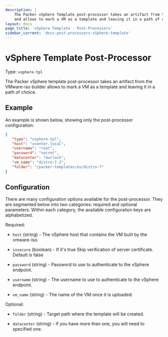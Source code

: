 ```yaml
---
description: |
    The Packer vSphere Template post-processor takes an artifact from the VMware-iso builder -**only if remote ESXI is chosen**-
    and allows to mark a VM as a template and leaving it in a path of choice. 
layout: docs
page_title: 'vSphere Template - Post-Processors'
sidebar_current: 'docs-post-processors-vSphere-template'
---
```


# vSphere Template Post-Processor

Type: `vsphere-tpl`

The Packer vSphere template post-processor takes an artifact from the VMware-iso builder
allows to mark a VM as a template and leaving it in a path of choice.

## Example

An example is shown below, showing only the post-processor configuration:

``` json
{  
   "type": "vsphere-tpl",
   "host": "vcenter.local",
   "username": "root",
   "password": "secret",
   "datacenter": "murlock",
   "vm_name": "distro-7.3",
   "folder": "/packer-templates/os/distro-7"
}
```

## Configuration

There are many configuration options available for the post-processor. They are
segmented below into two categories: required and optional parameters. Within
each category, the available configuration keys are alphabetized.

Required:

-   `host` (string) - The vSphere host that contains the VM built by the vmware-iso.
    
-   `insecure` (boolean) - If it's true Skip verification of server certificate. 
    Default is false    

-   `password` (string) - Password to use to authenticate to the
    vSphere endpoint.

-   `username` (string) - The username to use to authenticate to the
    vSphere endpoint.

-   `vm_name` (string) - The name of the VM once it is uploaded.

Optional:

-   `folder` (string) - Target path where the template will be created. 
    
-   `datacenter` (string) - If you have more than one, you will need to specified one.
